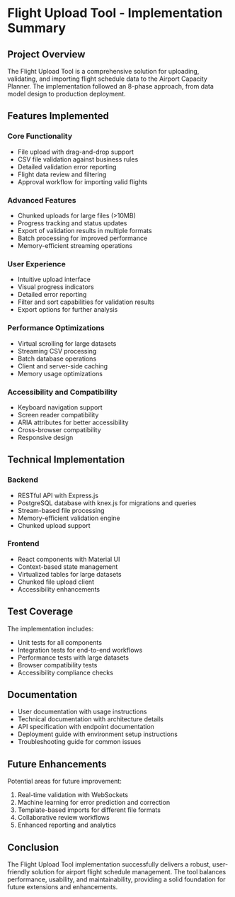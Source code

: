 # Flight Upload Tool - Implementation Summary

## Project Overview

The Flight Upload Tool is a comprehensive solution for uploading, validating, and importing flight schedule data to the Airport Capacity Planner. The implementation followed an 8-phase approach, from data model design to production deployment.

## Features Implemented

### Core Functionality
- File upload with drag-and-drop support
- CSV file validation against business rules
- Detailed validation error reporting
- Flight data review and filtering
- Approval workflow for importing valid flights

### Advanced Features
- Chunked uploads for large files (>10MB)
- Progress tracking and status updates
- Export of validation results in multiple formats
- Batch processing for improved performance
- Memory-efficient streaming operations

### User Experience
- Intuitive upload interface
- Visual progress indicators
- Detailed error reporting
- Filter and sort capabilities for validation results
- Export options for further analysis

### Performance Optimizations
- Virtual scrolling for large datasets
- Streaming CSV processing
- Batch database operations
- Client and server-side caching
- Memory usage optimizations

### Accessibility and Compatibility
- Keyboard navigation support
- Screen reader compatibility
- ARIA attributes for better accessibility
- Cross-browser compatibility
- Responsive design

## Technical Implementation

### Backend
- RESTful API with Express.js
- PostgreSQL database with knex.js for migrations and queries
- Stream-based file processing
- Memory-efficient validation engine
- Chunked upload support

### Frontend
- React components with Material UI
- Context-based state management
- Virtualized tables for large datasets
- Chunked file upload client
- Accessibility enhancements

## Test Coverage

The implementation includes:
- Unit tests for all components
- Integration tests for end-to-end workflows
- Performance tests with large datasets
- Browser compatibility tests
- Accessibility compliance checks

## Documentation

- User documentation with usage instructions
- Technical documentation with architecture details
- API specification with endpoint documentation
- Deployment guide with environment setup instructions
- Troubleshooting guide for common issues

## Future Enhancements

Potential areas for future improvement:
1. Real-time validation with WebSockets
2. Machine learning for error prediction and correction
3. Template-based imports for different file formats
4. Collaborative review workflows
5. Enhanced reporting and analytics

## Conclusion

The Flight Upload Tool implementation successfully delivers a robust, user-friendly solution for airport flight schedule management. The tool balances performance, usability, and maintainability, providing a solid foundation for future extensions and enhancements. 